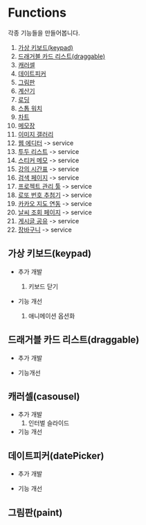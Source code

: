 # Functions
각종 기능들을 만들어봅니다.   

1. [가상 키보드(keypad)](#가상-키보드keypad)
2. [드래거블 카드 리스트(draggable)](#드래거블-카드-리스트draggable)
3. [캐러셀](#캐러셀(casousel))  
4. [데이트피커](#데이트피커(datePicker))  
5. [그림판](#그림판(paint))  
6. [계산기]()  
7. [로딩]()  
8. [스톱 워치]() 
9. [차트]()
10. [메모장]()   
11. [이미지 갤러리]() 
12. [웹 에디터]() -> service
13. [투두 리스트]() -> service
14. [스티커 메모]() -> service
15. [강의 시간표]() -> service 
16. [검색 페이지]() -> service
17. [프로젝트 관리 툴]() -> service
18. [로또 번호 추첨기]() -> service
19. [카카오 지도 연동]() -> service  
20. [날씨 조회 페이지]() -> service
21. [게시글 공유]() -> service
22. [장바구니]() -> service

## 가상 키보드(keypad)
- 추가 개발
  1. 키보드 닫기


- 기능 개선
  1. 애니메이션 옵션화

## 드래거블 카드 리스트(draggable)
- 추가 개발

- 기능개선

## 캐러셀(casousel)
- 추가 개발
  1. 인터벌 슬라이드
- 기능 개선


## 데이트피커(datePicker)
- 추가 개발

- 기능 개선

## 그림판(paint)